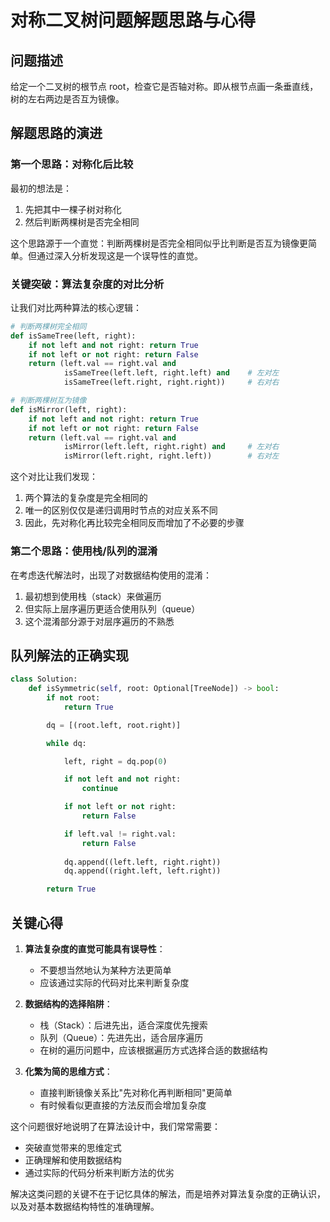 # 对称二叉树问题解题思路与心得

## 问题描述
给定一个二叉树的根节点 root，检查它是否轴对称。即从根节点画一条垂直线，树的左右两边是否互为镜像。

## 解题思路的演进

### 第一个思路：对称化后比较
最初的想法是：
1. 先把其中一棵子树对称化
2. 然后判断两棵树是否完全相同

这个思路源于一个直觉：判断两棵树是否完全相同似乎比判断是否互为镜像更简单。但通过深入分析发现这是一个误导性的直觉。

### 关键突破：算法复杂度的对比分析

让我们对比两种算法的核心逻辑：

```python
# 判断两棵树完全相同
def isSameTree(left, right):
    if not left and not right: return True
    if not left or not right: return False
    return (left.val == right.val and 
            isSameTree(left.left, right.left) and    # 左对左
            isSameTree(left.right, right.right))     # 右对右

# 判断两棵树互为镜像
def isMirror(left, right):
    if not left and not right: return True
    if not left or not right: return False
    return (left.val == right.val and 
            isMirror(left.left, right.right) and     # 左对右
            isMirror(left.right, right.left))        # 右对左
```

这个对比让我们发现：
1. 两个算法的复杂度是完全相同的
2. 唯一的区别仅仅是递归调用时节点的对应关系不同
3. 因此，先对称化再比较完全相同反而增加了不必要的步骤

### 第二个思路：使用栈/队列的混淆
在考虑迭代解法时，出现了对数据结构使用的混淆：
1. 最初想到使用栈（stack）来做遍历
2. 但实际上层序遍历更适合使用队列（queue）
3. 这个混淆部分源于对层序遍历的不熟悉

## 队列解法的正确实现
```python
class Solution:
    def isSymmetric(self, root: Optional[TreeNode]) -> bool:
        if not root:
            return True

        dq = [(root.left, root.right)]

        while dq:

            left, right = dq.pop(0)

            if not left and not right:
                continue

            if not left or not right:
                return False

            if left.val != right.val:
                return False
            
            dq.append((left.left, right.right))
            dq.append((right.left, left.right))

        return True
```

## 关键心得

1. **算法复杂度的直觉可能具有误导性**：
   - 不要想当然地认为某种方法更简单
   - 应该通过实际的代码对比来判断复杂度

2. **数据结构的选择陷阱**：
   - 栈（Stack）：后进先出，适合深度优先搜索
   - 队列（Queue）：先进先出，适合层序遍历
   - 在树的遍历问题中，应该根据遍历方式选择合适的数据结构

3. **化繁为简的思维方式**：
   - 直接判断镜像关系比"先对称化再判断相同"更简单
   - 有时候看似更直接的方法反而会增加复杂度

这个问题很好地说明了在算法设计中，我们常常需要：
- 突破直觉带来的思维定式
- 正确理解和使用数据结构
- 通过实际的代码分析来判断方法的优劣

解决这类问题的关键不在于记忆具体的解法，而是培养对算法复杂度的正确认识，以及对基本数据结构特性的准确理解。